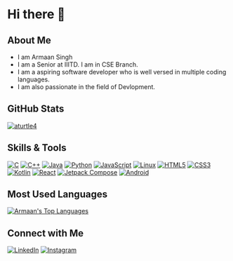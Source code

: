 # Hi there 👋

## About Me
* I am Armaan Singh
* I am a Senior at IIITD. I am in CSE Branch.
* I am a aspiring software developer who is well versed in multiple coding languages.
* I am also passionate in the field of Devlopment.

## GitHub Stats
[![aturtle4](https://github-readme-stats.vercel.app/api?username=aturtle4&show_icons=true&theme=tokyonight&show_icons=true)](https://github.com/aturtle4)

## Skills & Tools
[![C](https://img.shields.io/badge/-C-00599C?style=flat&logo=c&logoColor=white)](https://www.cprogramming.com/)
[![C++](https://img.shields.io/badge/-C++-00599C?style=flat&logo=c%2B%2B&logoColor=white)](https://www.cprogramming.com/)
[![Java](https://img.shields.io/badge/-Java-007396?style=flat&logo=java&logoColor=white)](https://www.java.com/)
[![Python](https://img.shields.io/badge/-Python-3776AB?style=flat&logo=python&logoColor=white)](https://www.python.org/)
[![JavaScript](https://img.shields.io/badge/-JavaScript-F7DF1E?style=flat&logo=javascript&logoColor=black)](https://developer.mozilla.org/en-US/docs/Web/JavaScript)
[![Linux](https://img.shields.io/badge/-Linux-FCC624?style=flat&logo=linux&logoColor=black)](https://www.linux.org/)
[![HTML5](https://img.shields.io/badge/-HTML5-E34F26?style=flat&logo=html5&logoColor=white)](https://html.com/)
[![CSS3](https://img.shields.io/badge/-CSS3-1572B6?style=flat&logo=css3&logoColor=white)](https://css3.com/)
[![Kotlin](https://img.shields.io/badge/-Kotlin-0095D5?style=flat&logo=kotlin&logoColor=white)](https://kotlinlang.org/)
[![React](https://img.shields.io/badge/-React-61DAFB?style=flat&logo=react&logoColor=black)](https://reactjs.org/)
[![Jetpack Compose](https://img.shields.io/badge/-Jetpack%20Compose-4285F4?style=flat&logo=jetpack-compose&logoColor=white)](https://developer.android.com/jetpack/compose)
[![Android](https://img.shields.io/badge/-Android%20App%20Development-3DDC84?style=flat&logo=android&logoColor=white)](https://developer.android.com/)



## Most Used Languages
[![Armaan's Top Languages](https://github-readme-stats.vercel.app/api/top-langs/?username=aturtle4&layout=compact&theme=tokyonightshow_icons=true)](https://github.com/aturtle4)

## Connect with Me
[![LinkedIn](https://img.shields.io/badge/-LinkedIn-0077B5?style=flat&logo=linkedin&logoColor=white)](https://www.linkedin.com/in/armaan-singh23/)
[![Instagram](https://img.shields.io/badge/-Instagram-E4405F?style=flat&logo=instagram&logoColor=white)](https://www.instagram.com/aturtle_4/)
